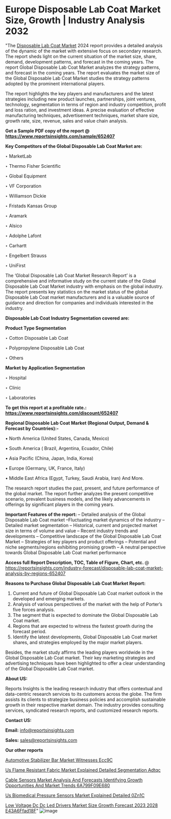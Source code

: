 # Europe Disposable Lab Coat Market Size, Growth | Industry Analysis 2032

"The <a href=https://www.reportsinsights.com/sample/652407>Disposable Lab Coat Market</a> 2024 report provides a detailed analysis of the dynamic of the market with extensive focus on secondary research. The report sheds light on the current situation of the market size, share, demand, development patterns, and forecast in the coming years. The report Global Disposable Lab Coat Market analyzes the strategy patterns, and forecast in the coming years. The report evaluates the market size of the Global Disposable Lab Coat Market studies the strategy patterns adopted by the prominent international players.

The report highlights the key players and manufacturers and the latest strategies including new product launches, partnerships, joint ventures, technology, segmentation in terms of region and industry competition, profit and loss ration, and investment ideas. A precise evaluation of effective manufacturing techniques, advertisement techniques, market share size, growth rate, size, revenue, sales and value chain analysis.

<strong>Get a Sample PDF copy of the report @ <a href=https://www.reportsinsights.com/sample/652407 style=color:#0000ff;>https://www.reportsinsights.com/sample/652407</a></strong>

<strong>Key Competitors of the Global Disposable Lab Coat Market are:</strong>

‣ MarketLab

‣ Thermo Fisher Scientific

‣ Global Equipment

‣ VF Corporation

‣ Williamson Dickie

‣ Fristads Kansas Group

‣ Aramark

‣ Alsico

‣ Adolphe Lafont

‣ Carhartt

‣ Engelbert Strauss

‣ UniFirst

The ‘Global Disposable Lab Coat Market Research Report’ is a comprehensive and informative study on the current state of the Global Disposable Lab Coat Market industry with emphasis on the global industry. The report presents key statistics on the market status of the global Disposable Lab Coat market manufacturers and is a valuable source of guidance and direction for companies and individuals interested in the industry.

<strong>Disposable Lab Coat Industry Segmentation covered are:</strong>

<strong>Product Type Segmentation</strong>

‣ Cotton Disposable Lab Coat

‣ Polypropylene Disposable Lab Coat

‣ Others

<strong>Market by Application Segmentation</strong>

‣ Hospital

‣ Clinic

‣ Laboratories

<strong>To get this report at a profitable rate.: <a href=https://www.reportsinsights.com/discount/652407 style=color:#0000ff;>https://www.reportsinsights.com/discount/652407</a></strong>

<strong>Regional Disposable Lab Coat Market (Regional Output, Demand &amp; Forecast by Countries):-</strong>

• North America (United States, Canada, Mexico)

• South America ( Brazil, Argentina, Ecuador, Chile)

• Asia Pacific (China, Japan, India, Korea)

• Europe (Germany, UK, France, Italy)

• Middle East Africa (Egypt, Turkey, Saudi Arabia, Iran) And More.

The research report studies the past, present, and future performance of the global market. The report further analyzes the present competitive scenario, prevalent business models, and the likely advancements in offerings by significant players in the coming years.

<strong>Important Features of the report:</strong>
– Detailed analysis of the Global Disposable Lab Coat market
–Fluctuating market dynamics of the industry
–Detailed market segmentation
– Historical, current and projected market size in terms of volume and value
– Recent industry trends and developments
– Competitive landscape of the Global Disposable Lab Coat Market
– Strategies of key players and product offerings
– Potential and niche segments/regions exhibiting promising growth
– A neutral perspective towards Global Disposable Lab Coat market performance

<strong>Access full Report Description, TOC, Table of Figure, Chart, etc. </strong>@   <a href=https://reportsinsights.com/industry-forecast/disposable-lab-coat-market-analysis-by-regions-652407 style=color:#0000ff;>https://reportsinsights.com/industry-forecast/disposable-lab-coat-market-analysis-by-regions-652407</a>

<strong>Reasons to Purchase Global Disposable Lab Coat Market Report:</strong>
1. Current and future of Global Disposable Lab Coat market outlook in the developed and emerging markets.
2. Analysis of various perspectives of the market with the help of Porter’s five forces analysis.
3. The segment that is expected to dominate the Global Disposable Lab Coat market.
4. Regions that are expected to witness the fastest growth during the forecast period.
5. Identify the latest developments, Global Disposable Lab Coat market shares, and strategies employed by the major market players.

Besides, the market study affirms the leading players worldwide in the Global Disposable Lab Coat market. Their key marketing strategies and advertising techniques have been highlighted to offer a clear understanding of the Global Disposable Lab Coat market.

<strong><strong>About US</strong>:</strong>

Reports Insights is the leading research industry that offers contextual and data-centric research services to its customers across the globe. The firm assists its clients to strategize business policies and accomplish sustainable growth in their respective market domain. The industry provides consulting services, syndicated research reports, and customized research reports.

<strong>Contact US:</strong>

<p class=><b>Email:</b> <a href=mailto:info@reportsinsights.com>info@reportsinsights.com</a></p>
<p class=><b>Sales:</b> <a href=mailto:sales@reportsinsights.com>sales@reportsinsights.com</a></p>

<strong>Our other reports</strong>

<a href=https://www.linkedin.com/pulse/automotive-stabilizer-bar-market-witnesses-ecc9c/>Automotive Stabilizer Bar Market Witnesses Ecc9C</a>

<a href=https://www.linkedin.com/pulse/us-flame-resistant-fabric-market-explained-detailed-segmentation-adtqc/>Us Flame Resistant Fabric Market Explained Detailed Segmentation Adtqc</a>

<a href=https://medium.com/@jagruti.reportsinsights/cable-sensors-market-analysis-and-forecasts-identifying-growth-opportunities-and-market-trends-6a799f09e680>Cable Sensors Market Analysis And Forecasts Identifying Growth Opportunities And Market Trends 6A799F09E680</a>

<a href=https://www.linkedin.com/pulse/us-biomedical-pressure-sensors-market-explained-detailed-0zn1c/>Us Biomedical Pressure Sensors Market Explained Detailed 0Zn1C</a>

<a href=https://medium.com/@gd336335/low-voltage-dc-dc-led-drivers-market-size-growth-forecast-2023-2028-e43a6ffad18f>Low Voltage Dc Dc Led Drivers Market Size Growth Forecast 2023 2028 E43A6Ffad18F</a>"
![image](https://github.com/aanak123/RIMarketer1/assets/158471119/f1ff5cb7-7d17-4f62-aec8-a94c9aef8ae3)
